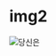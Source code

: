 # img2

![당신은](https://user-images.githubusercontent.com/111984910/186467798-1e7287f7-6115-4554-9f8c-f2cc9b2bd4c2.png)
